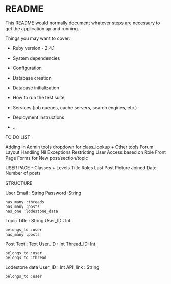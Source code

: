 # README

This README would normally document whatever steps are necessary to get the
application up and running.

Things you may want to cover:

* Ruby version - 2.4.1

* System dependencies

* Configuration

* Database creation

* Database initialization

* How to run the test suite

* Services (job queues, cache servers, search engines, etc.)

* Deployment instructions

* ...


TO DO LIST

Adding in Admin tools dropdown for class_lookup + Other tools
Forum Layout
Handling Nil Exceptions
Restricting User Access based on Role
Front Page
Forms for New post/section/topic

USER PAGE - 
	Classes + Levels
	Title
	Roles
	Last Post
	Picture
	Joined Date
	Number of posts


STRUCTURE

User
	Email : String
	Password :String
	
	has_many :threads
	has_many :posts
	has_one :lodestone_data

Topic
	Title : String
	User_ID : Int

	belongs_to :user
	has_many :posts

Post
	Text : Text
	User_ID : Int
	Thread_ID: Int

	belongs_to :user
	belongs_to :thread

Lodestone data
	User_ID : Int
	API_link : String

	belongs_to :user